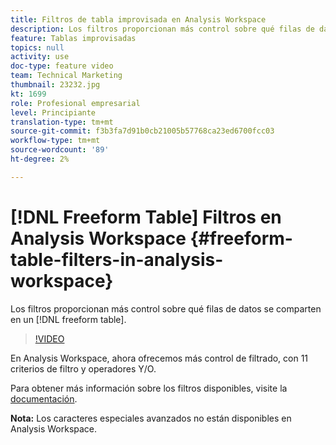 ```yaml
---
title: Filtros de tabla improvisada en Analysis Workspace
description: Los filtros proporcionan más control sobre qué filas de datos se comparten en una tabla improvisada.
feature: Tablas improvisadas
topics: null
activity: use
doc-type: feature video
team: Technical Marketing
thumbnail: 23232.jpg
kt: 1699
role: Profesional empresarial
level: Principiante
translation-type: tm+mt
source-git-commit: f3b3fa7d91b0cb21005b57768ca23ed6700fcc03
workflow-type: tm+mt
source-wordcount: '89'
ht-degree: 2%

---
```



# [!DNL Freeform Table] Filtros en Analysis Workspace  {#freeform-table-filters-in-analysis-workspace}

Los filtros proporcionan más control sobre qué filas de datos se comparten en un [!DNL freeform table].

>[!VIDEO](https://video.tv.adobe.com/v/23232/?quality=12)

En Analysis Workspace, ahora ofrecemos más control de filtrado, con 11 criterios de filtro y operadores Y/O.

Para obtener más información sobre los filtros disponibles, visite la [documentación](https://marketing.adobe.com/resources/help/en_US/analytics/analysis-workspace/pagination_filtering_sorting.html).

**Nota:**  Los caracteres especiales avanzados no están disponibles en Analysis Workspace.
